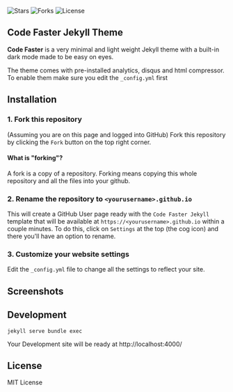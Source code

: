 ![Stars](https://img.shields.io/github/stars/alexbaeza/code-faster-jekyll-theme?style=flat-square)
![Forks](https://img.shields.io/github/forks/alexbaeza/code-faster-jekyll-theme?style=flat-square)
![License](https://img.shields.io/github/license/alexbaeza/code-faster-jekyll-theme?style=flat-square)

## Code Faster Jekyll Theme

**Code Faster** is a very minimal and light weight Jekyll theme with a built-in dark mode made to be easy on eyes.

The theme comes with pre-installed analytics, disqus and html compressor.
To enable them make sure you edit the `_config.yml` first


## Installation
### 1. Fork this repository

(Assuming you are on this page and logged into GitHub) Fork this repository by clicking the `Fork` button on the top right corner. 

#### What is "forking"?

A fork is a copy of a repository. Forking means copying this whole repository and all the files into your github.


### 2. Rename the repository to `<yourusername>.github.io`

This will create a GitHub User page ready with the `Code Faster Jekyll` template that will be available at `https://<yourusername>.github.io` within a couple minutes.  To do this, click on `Settings` at the top (the cog icon) and there you'll have an option to rename.

### 3. Customize your website settings

Edit the `_config.yml` file to change all the settings to reflect your site.

## Screenshots

## Development

```
jekyll serve bundle exec
```

Your Development site will be ready at http://localhost:4000/


## License
MIT License 
